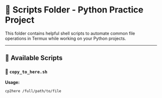 # 📂 Scripts Folder - Python Practice Project

This folder contains helpful shell scripts to automate common file operations in Termux while working on your Python projects.

---

## 📜 Available Scripts

### 🔹 `copy_to_here.sh`
**Usage:**  
```bash
cp2here /full/path/to/file
